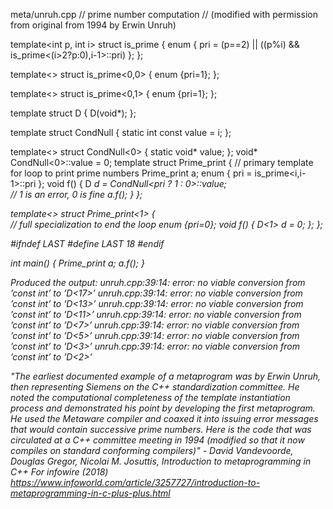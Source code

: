 

meta/unruh.cpp
// prime number computation
// (modified with permission from original from 1994 by Erwin Unruh) 

template<int p, int i>
struct is_prime {
   enum { pri = (p==2) || ((p%i) && is_prime<(i>2?p:0),i-1>::pri) };
};

template<>
struct is_prime<0,0> {
   enum {pri=1};
};

template<>
struct is_prime<0,1> {
   enum {pri=1};
};

template<int i>
struct D {
   D(void*); 
}; 

template<int i>
struct CondNull {
   static int const value = i;
};

template<>
struct CondNull<0> {
   static void* value;
};
void* CondNull<0>::value = 0;
template<int i>
struct Prime_print { 
          // primary template for loop to print prime numbers 
    Prime_print<i-1> a;
   enum { pri = is_prime<i,i-1>::pri };
   void f() {
     D<i> d =  CondNull<pri ? 1 : 0>::value;    
          // 1 is an error, 0 is fine
     a.f(); 
   } 
}; 

template<>
struct Prime_print<1> {       
          // full specialization to end the loop
  enum {pri=0};
  void f() {
     D<1> d = 0; 
   }; 
}; 

#ifndef LAST
#define LAST 18
#endif

int main() 
{ 
   Prime_print<LAST> a;
   a.f();
}
  
Produced the output:
unruh.cpp:39:14: error: no viable conversion from ’const int’ to ’D<17>’
unruh.cpp:39:14: error: no viable conversion from ’const int’ to ’D<13>’
unruh.cpp:39:14: error: no viable conversion from ’const int’ to ’D<11>’
unruh.cpp:39:14: error: no viable conversion from ’const int’ to ’D<7>’
unruh.cpp:39:14: error: no viable conversion from ’const int’ to ’D<5>’
unruh.cpp:39:14: error: no viable conversion from ’const int’ to ’D<3>’
unruh.cpp:39:14: error: no viable conversion from ’const int’ to ’D<2>’

"The earliest documented example of a metaprogram was by Erwin Unruh, then representing Siemens on the C++ standardization committee. He noted the computational completeness of the template instantiation process and demonstrated his point by developing the first metaprogram. He used the Metaware compiler and coaxed it into issuing error messages that would contain successive prime numbers. Here is the code that was circulated at a C++ committee meeting in 1994 (modified so that it now compiles on standard conforming compilers)" - David Vandevoorde, Douglas Gregor, Nicolai M. Josuttis, Introduction to metaprogramming in C++ For infowire (2018) https://www.infoworld.com/article/3257727/introduction-to-metaprogramming-in-c-plus-plus.html
